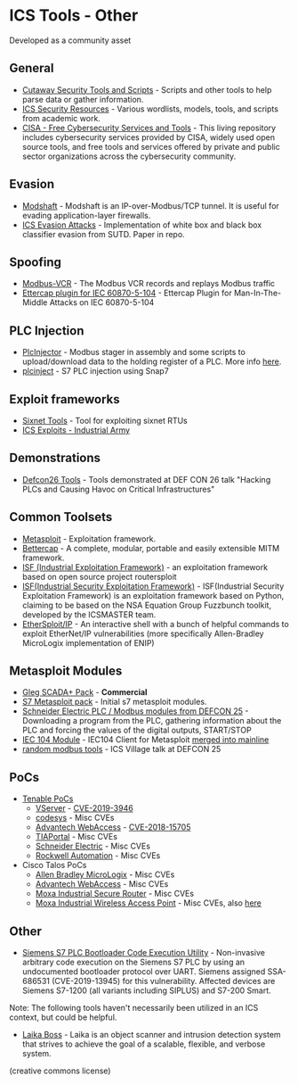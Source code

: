 # ICS Tools - Other

Developed as a community asset

## General

- [Cutaway Security Tools and Scripts](https://github.com/cutaway-security/cutsec_tools) - Scripts and other tools to help parse data or gather information.
- [ICS Security Resources](https://github.com/selmux/ICS-Security) - Various wordlists, models, tools, and scripts from academic work.
- [CISA - Free Cybersecurity Services and Tools](https://www.cisa.gov/free-cybersecurity-services-and-tools) - This living repository includes cybersecurity services provided by CISA, widely used open source tools, and free tools and services offered by private and public sector organizations across the cybersecurity community.

## Evasion

- [Modshaft](https://github.com/reidmefirst/modshaft/) - Modshaft is an IP-over-Modbus/TCP tunnel. It is useful for evading application-layer firewalls.
- [ICS Evasion Attacks](https://github.com/scy-phy/ICS-Evasion-Attacks) - Implementation of white box and black box classifier evasion from SUTD. Paper in repo.

## Spoofing

- [Modbus-VCR](https://github.com/reidmefirst/modbus-vcr/) - The Modbus VCR records and replays Modbus traffic
- [Ettercap plugin for IEC 60870-5-104](https://github.com/PMaynard/ettercap-104-mitm) - Ettercap Plugin for Man-In-The-Middle Attacks on IEC 60870-5-104

## PLC Injection

- [PlcInjector](https://github.com/BorjaMerino/PlcInjector) - Modbus stager in assembly and some scripts to upload/download data to the holding register of a PLC. More info [here](http://www.shelliscoming.com/2016/12/modbus-stager-using-plcs-as.html).
- [plcinject](https://github.com/SCADACS/PLCinject) - S7 PLC injection using Snap7

## Exploit frameworks

- [Sixnet Tools](https://github.com/mssabr01/sixnet-tools) - Tool for exploiting sixnet RTUs
- [ICS Exploits - Industrial Army](https://github.com/industrialarmy/ics_exploits)

## Demonstrations

- [Defcon26 Tools](https://github.com/thiagoralves/defcon26) - Tools demonstrated at DEF CON 26 talk "Hacking PLCs and Causing Havoc on Critical Infrastructures"

## Common Toolsets

- [Metasploit](http://www.metasploit.com) - Exploitation framework.
- [Bettercap](https://github.com/evilsocket/bettercap) - A complete, modular, portable and easily extensible MITM framework.
- [ISF (Industrial Exploitation Framework)](https://github.com/dark-lbp/isf) - an exploitation framework based on open source project routersploit
- [ISF(Industrial Security Exploitation Framework)](https://github.com/w3h/isf) - ISF(Industrial Security Exploitation Framework) is an exploitation framework based on Python, claiming to be based on the NSA Equation Group Fuzzbunch toolkit, developed by the ICSMASTER team.
- [EtherSploit/IP](https://github.com/thiagoralves/EtherSploit-IP) - An interactive shell with a bunch of helpful commands to exploit EtherNet/IP vulnerabilities (more specifically Allen-Bradley MicroLogix implementation of ENIP)

## Metasploit Modules

- [Gleg SCADA+ Pack](http://gleg.net/agora_scada.shtml) - **Commercial**
- [S7 Metasploit pack](/tools/mirrored/s7-metasploit-modules) - Initial s7 metasploit modules.
- [Schneider Electric PLC / Modbus modules from DEFCON 25](https://github.com/arnaudsoullie/funwithmodbus0x5a) - Downloading a program from the PLC, gathering information about the PLC and forcing the values of the digital outputs, START/STOP
- [IEC 104 Module](https://github.com/michaelj0hn/iec104) - IEC104 Client for Metasploit [merged into mainline](https://github.com/rapid7/metasploit-framework/pull/10386)
- [random modbus tools](https://github.com/arnaudsoullie/funwithmodbus0x5a) - ICS Village talk at DEFCON 25

## PoCs

- [Tenable PoCs](https://github.com/tenable/poc/)
  - [VServer](https://github.com/tenable/poc/tree/master/FujiElectric/VServer) - [CVE-2019-3946](https://nvd.nist.gov/vuln/detail/CVE-2019-3946)
  - [codesys](https://github.com/tenable/poc/tree/master/codesys) - Misc CVEs
  - [Advantech WebAccess](https://github.com/tenable/poc/tree/master/advantech/webaccess_scada) - [CVE-2018-15705](https://nvd.nist.gov/vuln/detail/CVE-2018-15705)
  - [TIAPortal](https://github.com/tenable/poc/tree/master/Siemens/TIAPortal) - Misc CVEs
  - [Schneider Electric](https://github.com/tenable/poc/tree/master/SchneiderElectric) - Misc CVEs
  - [Rockwell Automation](https://github.com/tenable/poc/tree/master/RockwellAutomation) - Misc CVEs
- Cisco Talos PoCs
  - [Allen Bradley MicroLogix](https://blog.talosintelligence.com/2018/03/ab-micrologix-1400-multiple-vulns.html) - Misc CVEs
  - [Advantech WebAccess](https://blog.talosintelligence.com/2021/02/advantech-web-access-scada.html) - Misc CVEs
  - [Moxa Industrial Secure Router](https://blog.talosintelligence.com/2018/04/vuln-moxa-edr-810.html) - Misc CVEs
  - [Moxa Industrial Wireless Access Point](https://blog.talosintelligence.com/2018/04/vulnerability-spotlight-moxa-awk-3131a.html) - Misc CVEs, also [here](https://blog.talosintelligence.com/2017/04/moxa-hardcoded-creds.html)

## Other

- [Siemens S7 PLC Bootloader Code Execution Utility](https://github.com/RUB-SysSec/SiemensS7-Bootloader) - Non-invasive arbitrary code execution on the Siemens S7 PLC by using an undocumented bootloader protocol over UART. Siemens assigned SSA-686531 (CVE-2019-13945) for this vulnerability. Affected devices are Siemens S7-1200 (all variants including SIPLUS) and S7-200 Smart.

Note: The following tools haven't necessarily been utilized in an ICS context, but could be helpful.

- [Laika Boss](https://github.com/lmco/laikaboss) - Laika is an object scanner and intrusion detection system that strives to achieve the goal of a scalable, flexible, and verbose system.

(creative commons license)
